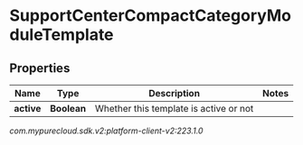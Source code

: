# SupportCenterCompactCategoryModuleTemplate


## Properties

| Name | Type | Description | Notes |
| ------------ | ------------- | ------------- | ------------- |
| **active** | **Boolean** | Whether this template is active or not |  |




_com.mypurecloud.sdk.v2:platform-client-v2:223.1.0_
